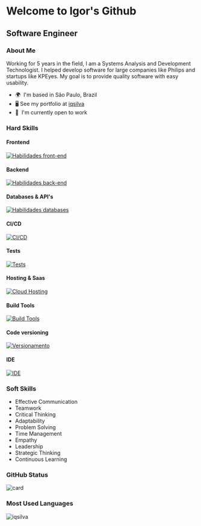 Welcome to Igor's Github
==================================================================================================================================
Software Engineer
-------------------------------------------------------
### About Me 
Working for 5 years in the field, I am a Systems Analysis and Development Technologist.
I helped develop software for large companies like Philips and startups like KPEyes.
My goal is to provide quality software with easy usability. 

*   🌍  I'm based in São Paulo, Brazil
*   🖥️  See my portfolio at [iqsilva](http://iqsilva.github.io/)
*   🚀  I'm currently open to work

### Hard Skills 

#### Frontend
[![Habilidades front-end](https://skillicons.dev/icons?i=html,css,js,ts,react,sass,redux
)](https://skillicons.dev)
 
#### Backend
[![Habilidades back-end](https://skillicons.dev/icons?i=js,ts,nodejs,express
)](https://skillicons.dev)

#### Databases & API's
[![Habilidades databases](https://skillicons.dev/icons?i=firebase,mongodb,mysql,postman
)](https://skillicons.dev)

#### CI/CD
[![CI/CD](https://skillicons.dev/icons?i=githubactions
)](https://skillicons.dev)

#### Tests
[![Tests](https://skillicons.dev/icons?i=jest
)](https://skillicons.dev)

#### Hosting & Saas
[![Cloud Hosting](https://skillicons.dev/icons?i=vercel,firebase,github
)](https://skillicons.dev)

#### Build Tools
[![Build Tools](https://skillicons.dev/icons?i=vite
)](https://skillicons.dev)

#### Code versioning
[![Versionamento](https://skillicons.dev/icons?i=git,github
)](https://skillicons.dev)

#### IDE
[![IDE](https://skillicons.dev/icons?i=vscode,idea,eclipse
)](https://skillicons.dev)

### Soft Skills 
- Effective Communication
- Teamwork
- Critical Thinking
- Adaptability
- Problem Solving
- Time Management
- Empathy
- Leadership
- Strategic Thinking
- Continuous Learning

### GitHub Status
![card](https://github-readme-stats.vercel.app/api?username=iqsilva&theme=tokyonight)
### Most Used Languages
![iqsilva](https://github-readme-stats.vercel.app/api/top-langs/?username=iqsilva&theme=tokyonight&hide=java,php,asp.net,c,c%23&exclude_repo=controle-treinamento-php)

